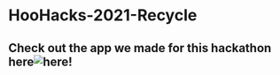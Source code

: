 # HooHacks-2021-Recycle


## Check out the app we made for this hackathon here![here](https://www.mlrecycle.com/#features)!
